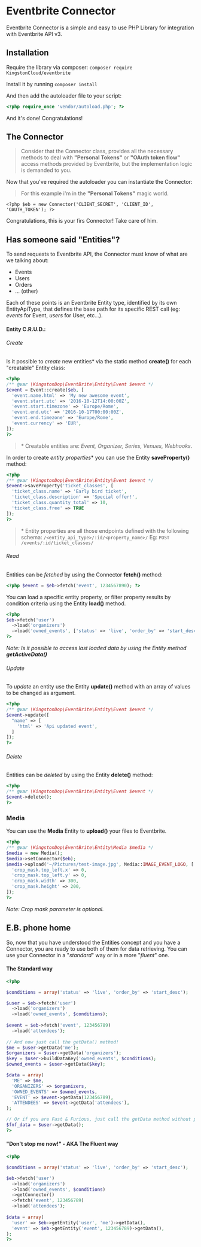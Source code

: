 Eventbrite Connector
====================

Eventbrite Connector is a simple and easy to use PHP Library for integration
with Eventbrite API v3.

## Installation ##
Require the library via composer: `composer require KingstonCloud/eventbrite`

Install it by running `composer install`

And then add the autoloader file to your script:
```php
<?php require_once 'vendor/autoload.php'; ?>
```
And it's done! Congratulations!

## The Connector ##

> Consider that the Connector class, provides all the necessary methods to deal
with **"Personal Tokens"** or **"OAuth token flow"** access methods provided by
Eventbrite, but the implementation logic is demanded to you. 

Now that you've required the autoloader you can instantiate the Connector:
> For this example i'm in the **"Personal Tokens"** magic world.

    <?php $eb = new Connector('CLIENT_SECRET', 'CLIENT_ID', 'OAUTH_TOKEN'); ?>
    
Congratulations, this is your firs Connector! Take care of him.

## Has someone said "Entities"? ##
To send requests to Eventbrite API, the Connector must know of what are we
talking about:

 - Events
 - Users
 - Orders
 - ... (other)
 
Each of these points is an Eventbrite Entity type, identified by its own
EntityApiType, that defines the base path for its specific REST call
(eg: *events* for Event, *users* for User, etc...).

#### Entity C.R.U.D.: ####

###### Create ######

Is it possible to *create* new entities* via the static method 
**create()** for each "creatable" Entity class:
```php
<?php
/** @var \KingstonDop\EventBrite\Entity\Event $event */
$event = Event::create($eb, [
  'event.name.html' => 'My new awesome event',
  'event.start.utc' => '2016-10-12T14:00:00Z',
  'event.start.timezone' => 'Europe/Rome',
  'event.end.utc' => '2016-10-17T00:00:00Z',
  'event.end.timezone' => 'Europe/Rome',
  'event.currency' => 'EUR',
]);
?>
```
> \* Creatable entities are: *Event, Organizer, Series, Venues, Webhooks*.

In order to create *entity properties** you can use the Entity **saveProperty()**
method:

```php
<?php
/** @var \KingstonDop\EventBrite\Entity\Event $event */
$event->saveProperty('ticket_classes', [
  'ticket_class.name' => 'Early bird ticket',
  'ticket_class.description' => 'Special offer!',
  'ticket_class.quantity_total' => 10,
  'ticket_class.free' => TRUE
]);
?>
```
> \* Entity properties are all those endpoints defined with the following schema:
`/<entity_api_type>/:id/<property_name>/` Eg: `POST /events/:id/ticket_classes/`

###### Read ######

Entities can be *fetched* by using the Connector **fetch()** method:
```php
<?php $event = $eb->fetch('event', 1234567890); ?>
```

You can load a specific entity property, or filter property results by condition
criteria using the Entity **load()** method.
```php
<?php
$eb->fetch('user')
  ->load('organizers')
  ->load('owned_events', ['status' => 'live', 'order_by' => 'start_desc']);
?>
```
*Note: Is it possible to access last loaded data by using the Entity method 
**getActiveData()***

###### Update ######
To *update* an entity use the Entity **update()** method with an array of values
to be changed as argument.

```php
<?php
/** @var \KingstonDop\EventBrite\Entity\Event $event */
$event->update([
  "name" => [
    'html' => 'Api updated event',
  ]
]);
?>
```

###### Delete ######

Entities can be *deleted* by using the Entity **delete()** method:
```php
<?php 
/** @var \KingstonDop\EventBrite\Entity\Event $event */
$event->delete();
?>
```

### Media ###
You can use the **Media** Entity to **upload()** your files to Eventbrite.
```php
<?php
/** @var \KingstonDop\EventBrite\Entity\Media $media */
$media = new Media();
$media->setConnector($eb);
$media->upload('~/Pictures/test-image.jpg', Media::IMAGE_EVENT_LOGO, [
  'crop_mask.top_left.x' => 0,
  'crop_mask.top_left.y' => 0,
  'crop_mask.width' => 300,
  'crop_mask.height' => 200,
]);
?>
```
*Note: Crop mask parameter is optional.*

## E.B. phone home ##
So, now that you have understood the Entities concept and you have a Connector,
you are ready to use both of them for data retrieving.
You can use your Connector in a "*standard*" way or in a more "*fluent*" one. 

#### The Standard way ####
```php
<?php 

$conditions = array('status' => 'live', 'order_by' => 'start_desc');

$user = $eb->fetch('user')
  ->load('organizers')
  ->load('owned_events', $conditions);
    
$event = $eb->fetch('event', 123456789)
  ->load('attendees');
    
// And now just call the getData() method!
$me = $user->getData('me');
$organizers = $user->getData('organizers');
$key = $user->buildDataKey('owned_events', $conditions);
$owned_events = $user->getData($key);

$data = array(
  'ME' => $me,
  'ORGANIZERS' => $organizers,
  'OWNED_EVENTS' => $owned_events,
  'EVENT' => $event->getData(123456789),
  'ATTENDEES' => $event->getData('attendees'),
);

// Or if you are Fast & Furious, just call the getData method without params. 
$fnf_data = $user->getData();
?>
```

#### "Don't stop me now!" - AKA The Fluent way ####
```php
<?php 

$conditions = array('status' => 'live', 'order_by' => 'start_desc');

$eb->fetch('user')
  ->load('organizers')
  ->load('owned_events', $conditions)
  ->getConnector()
  ->fetch('event', 123456789)
  ->load('attendees');
    
$data = array(
  'user' => $eb->getEntity('user', 'me')->getData(),
  'event' => $eb->getEntity('event', 123456789)->getData(),
);
?>
```
